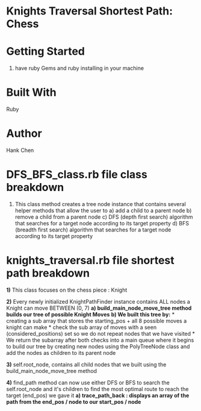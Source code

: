 # Knights Traversal Shortest Path: Chess 

# Getting Started
1) have ruby Gems and ruby installing in your machine

# Built With 
Ruby 

# Author
Hank Chen

# DFS_BFS_class.rb file class breakdown
1) This class method creates a tree node instance that contains several helper methods that allow the user to 
    a) add a child to a parent node
    b) remove a child from a parent node
    c) DFS (depth first search) algorithm that searches for a target node according to its target property
    d) BFS (breadth first search) algorithm that searches for a target node according to its target property

# knights_traversal.rb file shortest path breakdown
**1)** This class focuses on the chess piece : Knight

**2)** Every newly initialized KnightPathFinder instance contains ALL nodes a Knight can move BETWEEN (0, 7)
    __a) build_main_node_move_tree method builds our tree of possible Knight Moves__
    __b) We built this tree by:__
        * creating a sub array that stores the starting_pos + all 8 possible moves a knight can make
        * check the sub array of moves with a seen (considered_positions) set so we do not repeat nodes that we have visited 
        * We return the subarray after both checks into a main queue where it begins to build our tree by creating new nodes using the PolyTreeNode class and add the nodes as children to its parent node

**3)** self.root_node, contains all child nodes that we built using the build_main_node_move_tree method

**4)** find_path method can now use either DFS or BFS to search the self.root_node and it's children to find the most optimal route to reach the target (end_pos) we gave it 
    __a) trace_path_back : displays an array of the path from the end_pos / node to our start_pos / node__